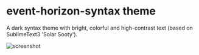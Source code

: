 # event-horizon-syntax theme

A dark syntax theme with bright, colorful and high-contrast text (based on SublimeText3 'Solar Sooty').

![screenshot](https://raw.githubusercontent.com/rafaelbdb/solar-sooty-syntax/master/event-horizon-syntax.png)
